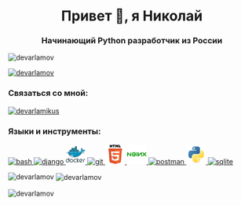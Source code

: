 <h1 align="center"> Привет 👋, я Николай</h1>
<h3 align="center"> Начинающий  Python разработчик из России</h3>

<p align="left"> <img src="https://komarev.com/ghpvc/?username=devarlamov&label=Profile%20views&color=0e75b6&style=flat " alt="devarlamov" /> </p>

<p align="left"> <a href="https://github.com/ryo-ma/github-profile-trophy"><img src="https://github-profile-trophy.vercel.app/?username=devarlamov " alt="devarlamov" /></a> </p>

<h3 align="left"> Связаться со мной:</h3>
<p align="left">
<a href="https://instagram.com/devarlamikus "target="blank"><img align="center" src="https://raw.githubusercontent.com/rahuldkjain/github-profile-readme-generator/master/src/images/icons/Social/instagram.svg "alt="devarlamikus" height="30" width= "40" /></a>
</p>

<h3 align="left"> Языки и инструменты:</h3>
<p align="left"> <a href="https://www .gnu.org/software/bash /" target="_blank" rel="noreferrer"> <img src="https://www.vectorlogo.zone/logos/gnu_bash/gnu_bash-icon.svg " alt="bash" width="40" height="40"/> </a> <a href="https://www.djangoproject.com /" target="_blank" rel="noreferrer"> <img src="https://cdn.worldvectorlogo.com/logos/django.svg " alt= "django" width="40" height="40"/> </a> <a href="https://www.docker.com /" target="_blank" rel="noreferrer"> <img src="https://raw.githubusercontent.com/devicons/devicon/master/icons/docker/docker-original-wordmark.svg " alt= "docker" width="40" height="40"/> </a> <a href="https://git-scm.com /" target="_blank" rel="noreferrer"> <img src="https://www.vectorlogo.zone/logos/git-scm/git-scm-icon.svg " alt="git" width="40" height="40"/> </a> <a href="https://www.w3.org/html /" target="_blank" rel="noreferrer"> <img src="https://raw.githubusercontent.com/devicons/devicon/master/icons/html5/html5-original-wordmark.svg " alt="html5" width="40" height="40"/> </a> <a href="https://www .nginx.com " target="_blank" rel="noreferrer"> <img src="https://raw.githubusercontent.com/devicons/devicon/master/icons/nginx/nginx-original.svg " alt="nginx" width="40" height="40"/> </a> <a href="https://postman.com " target="_blank" rel="noreferrer"> <img src="https://www.vectorlogo.zone/logos/getpostman/getpostman-icon.svg " alt="postman" width="40" height="40"/> </a> <a href="https://www.python.org " target="_blank" rel="noreferrer"> <img src="https://raw.githubusercontent.com/devicons/devicon/master/icons/python/python-original.svg " alt="python" width="40" height="40"/> </a> <a href="https://www.sqlite.org /" target="_blank" rel="noreferrer"> <img src="https://www.vectorlogo.zone/logos/sqlite/sqlite-icon.svg " alt="sqlite" width="40" height="40"/> </a> </p>

<p><img align="left" src="https://github-readme-stats.vercel.app/api/top-langs?username=devarlamov&show_icons=true&locale=en&layout=compact "alt="devarlamov" /></p>

<p>&nbsp;<img align="center" src="https://github-readme-stats.vercel.app/api?username=devarlamov&show_icons=true&locale=en " alt="devarlamov" /></p>

<p><img align="center" src="https://github-readme-streak-stats.herokuapp.com/?user=devarlamov &" alt="devarlamov" /></p>
